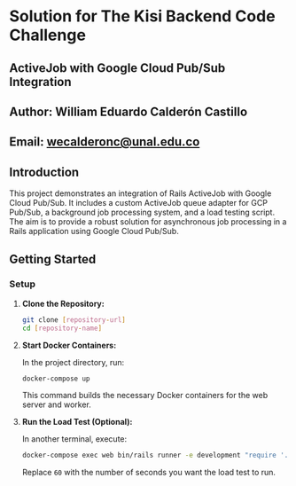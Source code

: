 # Solution for The Kisi Backend Code Challenge

## ActiveJob with Google Cloud Pub/Sub Integration

## Author: William Eduardo Calderón Castillo

## Email: wecalderonc@unal.edu.co

## Introduction

This project demonstrates an integration of Rails ActiveJob with Google Cloud Pub/Sub. It includes a custom ActiveJob queue adapter for GCP Pub/Sub, a background job processing system, and a load testing script. The aim is to provide a robust solution for asynchronous job processing in a Rails application using Google Cloud Pub/Sub.

## Getting Started

### Setup

1. **Clone the Repository:**

   ```bash
   git clone [repository-url]
   cd [repository-name]
   ```

2. **Start Docker Containers:**

   In the project directory, run:

   ```bash
   docker-compose up
   ```

   This command builds the necessary Docker containers for the web server and worker.

3. **Run the Load Test (Optional):**

   In another terminal, execute:

   ```bash
   docker-compose exec web bin/rails runner -e development "require './lib/load_test'; LoadTest.run(60)"
   ```

   Replace `60` with the number of seconds you want the load test to run.

